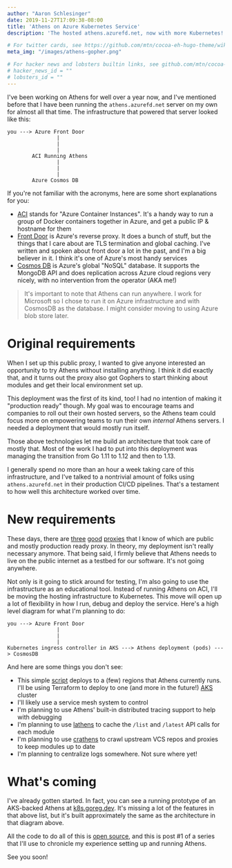 ```yaml
---
author: "Aaron Schlesinger"
date: 2019-11-27T17:09:38-08:00
title: 'Athens on Azure Kubernetes Service'
description: 'The hosted athens.azurefd.net, now with more Kubernetes!'

# For twitter cards, see https://github.com/mtn/cocoa-eh-hugo-theme/wiki/Twitter-cards
meta_img: "/images/athens-gopher.png"

# For hacker news and lobsters builtin links, see github.com/mtn/cocoa-eh-hugo-theme/wiki/Social-Links
# hacker_news_id = ""
# lobsters_id = ""
---
```


I've been working on Athens for well over a year now, and I've mentioned before that I have been running the `athens.azurefd.net` server on my own for almost all that time. The infrastructure that powered that server looked like this:

```console
you ---> Azure Front Door
                |
                |
                |
        ACI Running Athens
                |
                |
                |
        Azure Cosmos DB
```

If you're not familiar with the acronyms, here are some short explanations for you:

- [ACI](https://azure.microsoft.com/en-us/services/container-instances/) stands for "Azure Container Instances". It's a handy way to run a group of Docker containers together in Azure, and get a public IP & hostname for them
- [Front Door](https://azure.microsoft.com/en-us/services/frontdoor/) is Azure's reverse proxy. It does a bunch of stuff, but the things that I care about are TLS termination and global caching. I've written and spoken about front door a lot in the past, and I'm a big believer in it. I think it's one of Azure's most handy services
- [Cosmos DB](https://azure.microsoft.com/en-us/services/cosmos-db/) is Azure's global "NoSQL" database. It supports the MongoDB API and does replication across Azure cloud regions very nicely, with no intervention from the operator (AKA me!)

>It's important to note that Athens can run anywhere. I work for Microsoft so I chose to run it on Azure infrastructure and with CosmosDB as the database. I might consider moving to using Azure blob store later.

# Original requirements

When I set up this public proxy, I wanted to give anyone interested an opportunity to try Athens without installing anything. I think it did exactly that, and it turns out the proxy also got Gophers to start thinking about modules and get their local environment set up.

This deployment was the first of its kind, too! I had no intention of making it "production ready" though. My goal was to encourage teams and companies to roll out their own hosted servers, so the Athens team could focus more on empowering teams to run their own _internal_ Athens servers. I needed a deployment that would mostly run itself.

Those above technologies let me build an architecture that took care of mostly that. Most of the work I had to put into this deployment was managing the transition from Go 1.11 to 1.12 and then to 1.13.

I generally spend no more than an hour a week taking care of this infrastructure, and I've talked to a nontrivial amount of folks using `athens.azurefd.net` in their production CI/CD pipelines. That's a testament to how well this architecture worked over time.

# New requirements

These days, there are [three](https://proxy.golang.org) [good](https://gocenter.io) [proxies](https://gonexus.dev) that I know of which are public and mostly production ready proxy. In theory, my deployment isn't really necessary anymore. That being said, I firmly believe that Athens needs to live on the public internet as a testbed for our software. It's not going anywhere.

Not only is it going to stick around for testing, I'm also going to use the infrastructure as an educational tool. Instead of running Athens on ACI, I'll be moving the hosting infrastructure to Kubernetes. This move will open up a lot of flexibility in how I run, debug and deploy the service. Here's a high level diagram for what I'm planning to do:

```console
you ---> Azure Front Door
                |
                |
                |
Kubernetes ingress controller in AKS ---> Athens deployment (pods) ---> CosmosDB
```

And here are some things you don't see:

- This simple [script](https://github.com/arschles/athens-azure/blob/71932e2df1c226163c9c62c0024e0809aca27b1b/aci.sh) deploys to a (few) regions that Athens currently runs. I'll be using Terraform to deploy to one (and more in the future!) [AKS](https://docs.microsoft.com/en-us/azure/aks/) cluster
- I'll likely use a service mesh system to control 
- I'm planning to use Athens' built-in distributed tracing support to help with debugging
- I'm planning to use [lathens](https://github.com/arschles/athens-azure/tree/master/lathens) to cache the `/list` and `/latest` API calls for each module
- I'm planning to use [crathens](https://github.com/arschles/athens-azure/tree/master/crathens) to crawl upstream VCS repos and proxies to keep modules up to date
- I'm planning to centralize logs somewhere. Not sure where yet!

# What's coming

I've already gotten started. In fact, you can see a running prototype of an AKS-backed Athens at [k8s.goreg.dev](https://k8s.goreg.dev). It's missing a lot of the features in that above list, but it's built approximately the same as the architecture in that diagram above.

All the code to do all of this is [open source](https://github.com/arschles/athens-azure), and this is post #1 of a series that I'll use to chronicle my experience setting up and running Athens.

See you soon!
